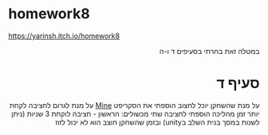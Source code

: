# homework8
 https://yarinsh.itch.io/homework8
<div dir='rtl' lang='he'>
 
 במטלה זאת בחרתי בסעיפים ד ו-ה
 
 # סעיף ד
  על מנת שהשחקן יוכל לחצוב הוספתי את הסקריפט [Mine](https://github.com/gamedev-yarin/homework8/blob/main/Assets/Scripts/2-player/Mine.cs) על מנת לגרום לחציבה לקחת יותר זמן מהליכה הוספתי לחציבה שתי מכשולים:
הראשון - חציבה לוקחת 3 שניות (ניתן לשנות במסך בנית השלב בunity) ובזמן שהשחקן חוצב הוא לא יכול לזוז

 
 </div>
